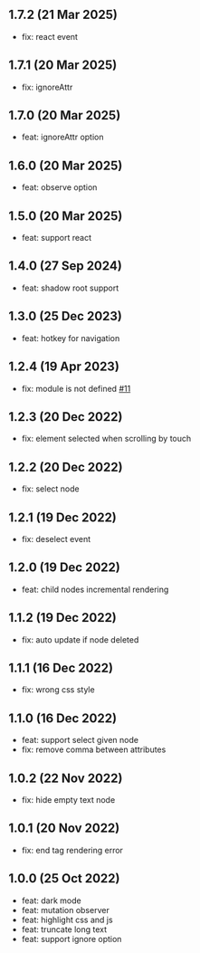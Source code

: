 ## 1.7.2 (21 Mar 2025)

* fix: react event

## 1.7.1 (20 Mar 2025)

* fix: ignoreAttr

## 1.7.0 (20 Mar 2025)

* feat: ignoreAttr option

## 1.6.0 (20 Mar 2025)

* feat: observe option

## 1.5.0 (20 Mar 2025)

* feat: support react

## 1.4.0 (27 Sep 2024)

* feat: shadow root support

## 1.3.0 (25 Dec 2023)

* feat: hotkey for navigation

## 1.2.4 (19 Apr 2023)

* fix: module is not defined [#11](https://github.com/liriliri/luna/issues/11)

## 1.2.3 (20 Dec 2022)

* fix: element selected when scrolling by touch

## 1.2.2 (20 Dec 2022)

* fix: select node

## 1.2.1 (19 Dec 2022)

* fix: deselect event

## 1.2.0 (19 Dec 2022)

* feat: child nodes incremental rendering

## 1.1.2 (19 Dec 2022)

* fix: auto update if node deleted

## 1.1.1 (16 Dec 2022)

* fix: wrong css style

## 1.1.0 (16 Dec 2022)

* feat: support select given node
* fix: remove  comma between attributes

## 1.0.2 (22 Nov 2022)

* fix: hide empty text node

## 1.0.1 (20 Nov 2022)

* fix: end tag rendering error

## 1.0.0 (25 Oct 2022)

* feat: dark mode
* feat: mutation observer
* feat: highlight css and js
* feat: truncate long text
* feat: support ignore option
